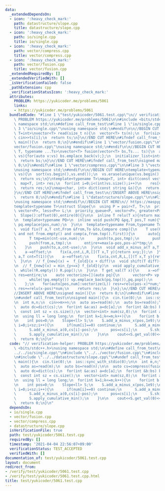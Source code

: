 ```yaml
---
data:
  _extendedDependsOn:
  - icon: ':heavy_check_mark:'
    path: datastructure/slope.cpp
    title: datastructure/slope.cpp
  - icon: ':heavy_check_mark:'
    path: io/single.cpp
    title: io/single.cpp
  - icon: ':heavy_check_mark:'
    path: vector/compress.cpp
    title: vector/compress.cpp
  - icon: ':heavy_check_mark:'
    path: vector/fusion.cpp
    title: vector/fusion.cpp
  _extendedRequiredBy: []
  _extendedVerifiedWith: []
  _isVerificationFailed: false
  _pathExtension: cpp
  _verificationStatusIcon: ':heavy_check_mark:'
  attributes:
    PROBLEM: https://yukicoder.me/problems/5061
    links:
    - https://yukicoder.me/problems/5061
  bundledCode: "#line 1 \"test/yukicoder/5061.test.cpp\"\n// verification-helper:\
    \ PROBLEM https://yukicoder.me/problems/5061\n\n#include <bits/stdc++.h>\nusing\
    \ namespace std;\n\n#define call_from_test\n#line 1 \"io/single.cpp\"\n\n#line\
    \ 3 \"io/single.cpp\"\nusing namespace std;\n#endif\n\n//BEGIN CUT HERE\ntemplate<typename\
    \ T=int>\nvector<T> read(size_t n){\n  vector<T> ts(n);\n  for(size_t i=0;i<n;i++)\
    \ cin>>ts[i];\n  return ts;\n}\n//END CUT HERE\n#ifndef call_from_test\nsigned\
    \ main(){\n  return 0;\n}\n#endif\n#line 1 \"vector/fusion.cpp\"\n\n#line 3 \"\
    vector/fusion.cpp\"\nusing namespace std;\n#endif\n\n//BEGIN CUT HERE\ntemplate<typename\
    \ T, typename ...Ts>\nvector<T> fusion(vector<T> bs,Ts... ts){\n  auto append=[&](auto\
    \ vs){for(auto v:vs) bs.emplace_back(v);};\n  initializer_list<int>{(void(append(ts)),0)...};\n\
    \  return bs;\n}\n//END CUT HERE\n#ifndef call_from_test\nsigned main(){\n  return\
    \ 0;\n}\n#endif\n#line 1 \"vector/compress.cpp\"\n\n#line 3 \"vector/compress.cpp\"\
    \nusing namespace std;\n#endif\n\n//BEGIN CUT HERE\ntemplate<typename V>\nV compress(V\
    \ vs){\n  sort(vs.begin(),vs.end());\n  vs.erase(unique(vs.begin(),vs.end()),vs.end());\n\
    \  return vs;\n}\ntemplate<typename T>\nmap<T, int> dict(const vector<T> &vs){\n\
    \  map<T, int> res;\n  for(int i=0;i<(int)vs.size();i++)\n    res[vs[i]]=i;\n\
    \  return res;\n}\nmap<char, int> dict(const string &s){\n  return dict(vector<char>(s.begin(),s.end()));\n\
    }\n//END CUT HERE\n#ifndef call_from_test\n//INSERT ABOVE HERE\nsigned main(){\n\
    \  return 0;\n}\n#endif\n#line 1 \"datastructure/slope.cpp\"\n\n#line 3 \"datastructure/slope.cpp\"\
    \nusing namespace std;\n#endif\n//BEGIN CUT HERE\n// https://maspypy.com/slope-trick-1-%e8%a7%a3%e8%aa%ac%e7%b7%a8\n\
    template<typename T>\nstruct Slope{\n  using P = pair<T, T>;\n  priority_queue<P,\
    \ vector<P>, less<P>> L;\n  priority_queue<P, vector<P>, greater<P>> R;\n  T offset,entire;\n\
    \  Slope():offset(0),entire(0){}\n\n  inline T relu(T x){return max<T>(0,x);}\n\
    \n  template<typename PQ>\n  inline void push(PQ &pq,T pos,T num){\n    if(num!=T(0))\
    \ pq.emplace(pos,num);\n  }\n\n  template<typename From,typename To,typename Compare>\n\
    \  void fix(T a,T cnt,From &from,To &to,Compare comp){\n    T use(0);\n    while(use<cnt\
    \ and not from.empty() and comp(a,from.top().first)){\n      auto[pos,num]=from.top();from.pop();\n\
    \      T tmp=min(cnt-use,num);\n      push(to,pos,tmp);\n      push(from,pos,relu(num-tmp));\n\
    \      push(from,a,tmp);\n      entire+=max(a-pos,pos-a)*tmp;\n      use+=tmp;\n\
    \    }\n    push(to,a,cnt-use);\n  }\n\n  void add_x_minus_a(T a,T cnt=T(1)){\n\
    \    a-=offset;\n    fix(a,cnt,L,R,[](T x,T y){return x<y;});\n  }\n\n  void add_a_minus_x(T\
    \ a,T cnt=T(1)){\n    a-=offset;\n    fix(a,cnt,R,L,[](T x,T y){return x>y;});\n\
    \  }\n\n  // f_{new}(x) =  f_{old}(x + diff)\n  void shift(T diff){offset-=diff;}\n\
    \n  // f_{new}(x) = min_{y<=x} f_{old}(y)\n  void apply_cumulative_min(){\n  \
    \  while(!R.empty()) R.pop();\n  }\n\n  T get_val(T x){\n    x-=offset;\n    T\
    \ res=entire;\n    auto vectorize=[](auto pq){\n      vector<P> vp;\n      vp.reserve(pq.size());\n\
    \      while(!pq.empty()) vp.emplace_back(pq.top()),pq.pop();\n      return vp;\n\
    \    };\n    for(auto[pos,num]:vectorize(L)) res+=relu(pos-x)*num;\n    for(auto[pos,num]:vectorize(R))\
    \ res+=relu(x-pos)*num;\n    return res;\n  }\n};\n//END CUT HERE\n#ifndef call_from_test\n\
    //INSERT ABOVE HERE\nsigned main(){\n  return 0;\n}\n#endif\n#line 11 \"test/yukicoder/5061.test.cpp\"\
    \n#undef call_from_test\n\nsigned main(){\n  cin.tie(0);\n  ios::sync_with_stdio(0);\n\
    \n  int m,n;\n  cin>>m>>n;\n  auto as=read(m);\n  auto bs=read(n);\n\n  auto cs=compress(fusion(as,bs));\n\
    \  auto dc=dict(cs);\n  for(int &a:as) a=dc[a];\n  for(int &b:bs) b=dc[b];\n\n\
    \  const int sz = cs.size();\n  vector<int> num(sz,0);\n  for(int a:as) num[a]--;\n\
    \n  using ll = long long;\n  for(int k=1;k<=m;k++){\n    for(int b:bs) num[b]++;\n\
    \n    int pos=0;\n    Slope<ll> S;\n    S.add_a_minus_x(pos,1e9);\n    for(int\
    \ i=0;i<sz;i++){\n      if(num[i]==0) continue;\n      S.add_a_minus_x(0,cs[i]-pos);\n\
    \      S.add_x_minus_a(0,cs[i]-pos);\n      pos=cs[i];\n      S.shift(num[i]);\n\
    \      S.apply_cumulative_min();\n    }\n\n    cout<<S.get_val(0)<<'\\n';\n  }\n\
    \  return 0;\n}\n"
  code: "// verification-helper: PROBLEM https://yukicoder.me/problems/5061\n\n#include\
    \ <bits/stdc++.h>\nusing namespace std;\n\n#define call_from_test\n#include \"\
    ../../io/single.cpp\"\n#include \"../../vector/fusion.cpp\"\n#include \"../../vector/compress.cpp\"\
    \n#include \"../../datastructure/slope.cpp\"\n#undef call_from_test\n\nsigned\
    \ main(){\n  cin.tie(0);\n  ios::sync_with_stdio(0);\n\n  int m,n;\n  cin>>m>>n;\n\
    \  auto as=read(m);\n  auto bs=read(n);\n\n  auto cs=compress(fusion(as,bs));\n\
    \  auto dc=dict(cs);\n  for(int &a:as) a=dc[a];\n  for(int &b:bs) b=dc[b];\n\n\
    \  const int sz = cs.size();\n  vector<int> num(sz,0);\n  for(int a:as) num[a]--;\n\
    \n  using ll = long long;\n  for(int k=1;k<=m;k++){\n    for(int b:bs) num[b]++;\n\
    \n    int pos=0;\n    Slope<ll> S;\n    S.add_a_minus_x(pos,1e9);\n    for(int\
    \ i=0;i<sz;i++){\n      if(num[i]==0) continue;\n      S.add_a_minus_x(0,cs[i]-pos);\n\
    \      S.add_x_minus_a(0,cs[i]-pos);\n      pos=cs[i];\n      S.shift(num[i]);\n\
    \      S.apply_cumulative_min();\n    }\n\n    cout<<S.get_val(0)<<'\\n';\n  }\n\
    \  return 0;\n}\n"
  dependsOn:
  - io/single.cpp
  - vector/fusion.cpp
  - vector/compress.cpp
  - datastructure/slope.cpp
  isVerificationFile: true
  path: test/yukicoder/5061.test.cpp
  requiredBy: []
  timestamp: '2021-04-04 22:56:07+09:00'
  verificationStatus: TEST_ACCEPTED
  verifiedWith: []
documentation_of: test/yukicoder/5061.test.cpp
layout: document
redirect_from:
- /verify/test/yukicoder/5061.test.cpp
- /verify/test/yukicoder/5061.test.cpp.html
title: test/yukicoder/5061.test.cpp
---
```

